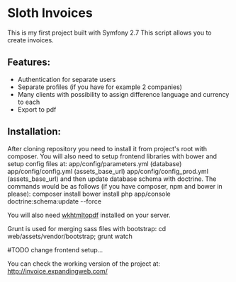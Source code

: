 <h1>Sloth Invoices</h1>

This is my first project built with Symfony 2.7
This script allows you to create invoices.

<h2>Features:</h2>
<ul>
<li>Authentication for separate users</li>
<li>Separate profiles (if you have for example 2 companies)</li>
<li>Many clients with possibility to assign difference language and currency to each</li>
<li>Export to pdf</li>
</ul>

<h2>Installation:</h2>
After cloning repository you need to install it from project's root with composer.
You will also need to setup frontend libraries with bower and setup config files at:
app/config/parameters.yml (database)
app/config/config.yml (assets_base_url)
app/config/config_prod.yml (assets_base_url)
and then update database schema with doctrine.
The commands would be as follows (if you have composer, npm and bower in please):
composer install
bower install
php app/console doctrine:schema:update --force

You will also need <a href="http://wkhtmltopdf.org/" target="_blank">wkhtmltopdf</a> installed on your server.

Grunt is used for merging sass files with bootstrap:
cd web/assets/vendor/bootstrap; grunt watch

&#35;TODO change frontend setup...

You can check the working version of the project at: http://invoice.expandingweb.com/
